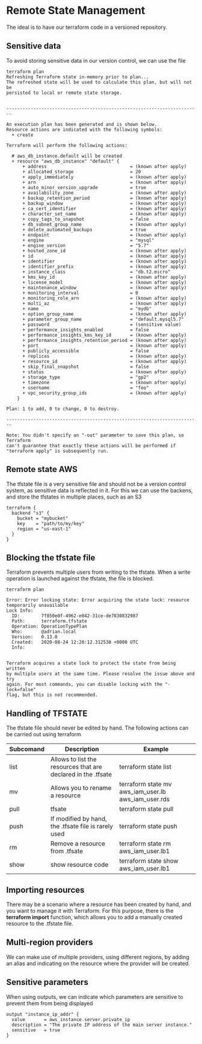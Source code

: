 # Remote State Management
The ideal is to have our terraform code in a versioned repository.

## Sensitive data
To avoid storing sensitive data in our version control, we can use the file
```
terraform plan
Refreshing Terraform state in-memory prior to plan...
The refreshed state will be used to calculate this plan, but will not be
persisted to local or remote state storage.


------------------------------------------------------------------------

An execution plan has been generated and is shown below.
Resource actions are indicated with the following symbols:
  + create

Terraform will perform the following actions:

  # aws_db_instance.default will be created
  + resource "aws_db_instance" "default" {
      + address                               = (known after apply)
      + allocated_storage                     = 20
      + apply_immediately                     = (known after apply)
      + arn                                   = (known after apply)
      + auto_minor_version_upgrade            = true
      + availability_zone                     = (known after apply)
      + backup_retention_period               = (known after apply)
      + backup_window                         = (known after apply)
      + ca_cert_identifier                    = (known after apply)
      + character_set_name                    = (known after apply)
      + copy_tags_to_snapshot                 = false
      + db_subnet_group_name                  = (known after apply)
      + delete_automated_backups              = true
      + endpoint                              = (known after apply)
      + engine                                = "mysql"
      + engine_version                        = "5.7"
      + hosted_zone_id                        = (known after apply)
      + id                                    = (known after apply)
      + identifier                            = (known after apply)
      + identifier_prefix                     = (known after apply)
      + instance_class                        = "db.t2.micro"
      + kms_key_id                            = (known after apply)
      + license_model                         = (known after apply)
      + maintenance_window                    = (known after apply)
      + monitoring_interval                   = 0
      + monitoring_role_arn                   = (known after apply)
      + multi_az                              = (known after apply)
      + name                                  = "mydb"
      + option_group_name                     = (known after apply)
      + parameter_group_name                  = "default.mysql5.7"
      + password                              = (sensitive value)
      + performance_insights_enabled          = false
      + performance_insights_kms_key_id       = (known after apply)
      + performance_insights_retention_period = (known after apply)
      + port                                  = (known after apply)
      + publicly_accessible                   = false
      + replicas                              = (known after apply)
      + resource_id                           = (known after apply)
      + skip_final_snapshot                   = false
      + status                                = (known after apply)
      + storage_type                          = "gp2"
      + timezone                              = (known after apply)
      + username                              = "foo"
      + vpc_security_group_ids                = (known after apply)
    }

Plan: 1 to add, 0 to change, 0 to destroy.

------------------------------------------------------------------------

Note: You didn't specify an "-out" parameter to save this plan, so Terraform
can't guarantee that exactly these actions will be performed if
"terraform apply" is subsequently run.
```


## Remote state AWS
The tfstate file is a very sensitive file and should not be a version control system, as sensitive data is reflected in it.
For this we can use the backens, and store the tfstates in multiple places, such as an S3
```
terraform {
  backend "s3" {
    bucket = "mybucket"
    key    = "path/to/my/key"
    region = "us-east-1"
  }
}
```

## Blocking the tfstate file
Terraform prevents multiple users from writing to the tfstate. When a write operation is launched against the tfstate, the file is blocked.

```
terraform plan     

Error: Error locking state: Error acquiring the state lock: resource temporarily unavailable
Lock Info:
  ID:        7f850e0f-4962-e042-31ce-de7830832987
  Path:      terraform.tfstate
  Operation: OperationTypePlan
  Who:       @adrian.local
  Version:   0.13.0
  Created:   2020-08-24 12:20:12.312538 +0000 UTC
  Info:      


Terraform acquires a state lock to protect the state from being written
by multiple users at the same time. Please resolve the issue above and try
again. For most commands, you can disable locking with the "-lock=false"
flag, but this is not recommended.
```

## Handling of TFSTATE
The tfstate file should never be edited by hand. The following actions can be carried out using terraform

| Subcomand | Description | Example |
|---|---|---|
| list | Allows to list the resources that are declared in the .tfsate| terraform state list |
| mv | Allows you to rename a resource | terraform state mv aws_iam_user.lb aws_iam_user.rds |
| pull | tfsate | terraform state pull |
| push | If modified by hand, the .tfsate file is rarely used | terraform state push |
| rm | Remove a resource from .tfsate | terraform state rm aws_iam_user.lb1|
| show | show resource code | terraform state show aws_iam_user.lb1|

## Importing resources
There may be a scenario where a resource has been created by hand, and you want to manage it with Terraform.
For this purpose, there is the __terraform import__ function, which allows you to add a manually created resource to the .tfstate file.


## Multi-region providers
We can make use of multiple providers, using different regions, by adding an alias and indicating on the resource where the provider will be created.


## Sensitive parameters
When using outputs, we can indicate which parameters are sensitive to prevent them from being displayed
```
output "instance_ip_addr" {
  value       = aws_instance.server.private_ip
  description = "The private IP address of the main server instance."
  sensitive   = true
}
```
